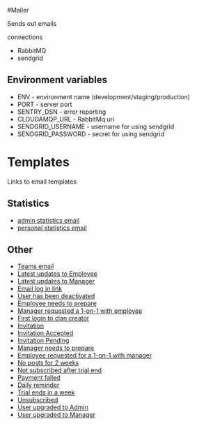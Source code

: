 #Mailer

Sends out emails

connections
  * RabbitMQ
  * sendgrid

## Environment variables

  * ENV - environment name (development/staging/production)
  * PORT - server port
  * SENTRY_DSN - error reporting
  * CLOUDAMQP_URL - RabbitMq uri
  * SENDGRID_USERNAME - username for using sendgrid
  * SENDGRID_PASSWORD - secret for using sendgrid

# Templates

Links to email templates

## Statistics

 * [admin statistics email](http://clanbeat-mailer-staging.herokuapp.com/emails/adminStats)
 * [personal statistics email](http://clanbeat-mailer-staging.herokuapp.com/emails/personalStats)

## Other

 * [Teams email ](http://clanbeat-mailer-staging.herokuapp.com/emails/teams)
 * [Latest updates to Employee](http://clanbeat-mailer-staging.herokuapp.com/emails/employeeLatestUpdates)
 * [Latest updates to Manager](http://clanbeat-mailer-staging.herokuapp.com/emails/managerLatestUpdates)
 * [Email log in link](http://clanbeat-mailer-staging.herokuapp.com/emails/loginLink)
 * [User has been deactivated](http://clanbeat-mailer-staging.herokuapp.com/emails/deactivated)
 * [Employee needs to prepare](http://clanbeat-mailer-staging.herokuapp.com/emails/employeePrepare)
 * [Manager requested a 1-on-1 with employee](http://clanbeat-mailer-staging.herokuapp.com/emails/employeeRequest)
 * [First login to clan creator](http://clanbeat-mailer-staging.herokuapp.com/emails/firstLogin)
 * [Invitation](http://clanbeat-mailer-staging.herokuapp.com/emails/invitation)
 * [Invitation Accepted](http://clanbeat-mailer-staging.herokuapp.com/emails/invitationAccepted)
 * [Invitation Pending](http://clanbeat-mailer-staging.herokuapp.com/emails/invitationPending)
 * [Manager needs to prepare](http://clanbeat-mailer-staging.herokuapp.com/emails/leadPrepare)
 * [Employee requested for a 1-on-1 with manager](http://clanbeat-mailer-staging.herokuapp.com/emails/leadRequest)
 * [No posts for 2 weeks](http://clanbeat-mailer-staging.herokuapp.com/emails/noPosts)
 * [Not subscribed after trial end](http://clanbeat-mailer-staging.herokuapp.com/emails/notSubscribed)
 * [Payment failed](http://clanbeat-mailer-staging.herokuapp.com/emails/paymentFailed)
 * [Daily reminder](http://clanbeat-mailer-staging.herokuapp.com/emails/reminder)
 * [Trial ends in a week](http://clanbeat-mailer-staging.herokuapp.com/emails/trialEnding)
 * [Unsubscribed](http://clanbeat-mailer-staging.herokuapp.com/emails/unsubscribed)
 * [User upgraded to Admin](http://clanbeat-mailer-staging.herokuapp.com/emails/upgradedToAdmin)
 * [User upgraded to Manager](http://clanbeat-mailer-staging.herokuapp.com/emails/upgradedToManager)
